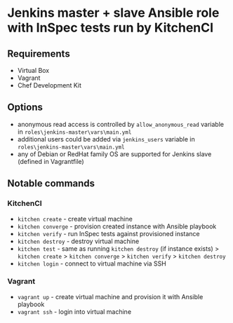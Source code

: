 # Jenkins master + slave Ansible role with InSpec tests run by KitchenCI

## Requirements

- Virtual Box
- Vagrant
- Chef Development Kit

## Options

- anonymous read access is controlled by `allow_anonymous_read` variable in `roles\jenkins-master\vars\main.yml`
- additional users could be added via `jenkins_users` variable in `roles\jenkins-master\vars\main.yml`
- any of Debian or RedHat family OS are supported for Jenkins slave (defined in Vagrantfile)

## Notable commands

### KitchenCI

- `kitchen create` - create virtual machine
- `kitchen converge` - provision created instance with Ansible playbook
- `kitchen verify` - run InSpec tests against provisioned instance
- `kitchen destroy` - destroy virtual machine
- `kitchen test` - same as running `kitchen destroy` (if instance exists) > `kitchen create` > `kitchen converge` > `kitchen verify` > `kitchen destroy`
- `kitchen login` - connect to virtual machine via SSH

### Vagrant

- `vagrant up` - create virtual machine and provision it with Ansible playbook
- `vagrant ssh` - login into virtual machine
